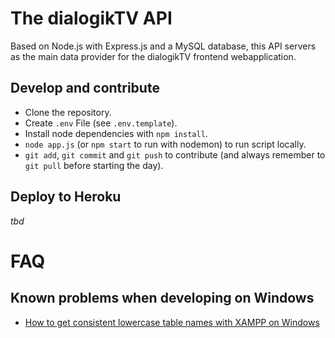 # The dialogikTV API

Based on Node.js with Express.js and a MySQL database, this API servers as the main data provider for the dialogikTV frontend webapplication.

## Develop and contribute

* Clone the repository.
* Create `.env` File (see `.env.template`).
* Install node dependencies with `npm install`.
* `node app.js` (or `npm start` to run with nodemon) to run script locally.
* `git add`, `git commit` and `git push` to contribute (and always remember to `git pull` before starting the day).

## Deploy to Heroku

_tbd_

# FAQ

## Known problems when developing on Windows

* [How to get consistent lowercase table names with XAMPP on Windows](https://stackoverflow.com/questions/8550789/where-to-change-the-value-of-lower-case-table-names-2-on-windows-xampp)
